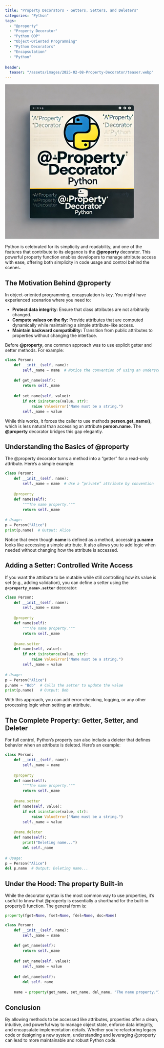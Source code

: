 ```yaml
---
title: "Property Decorators - Getters, Setters, and Deleters"
categories: "Python"
tags:
  - "@property"
  - "Property Decorator"
  - "Python OOP"
  - "Object-Oriented Programming"
  - "Python Decorators"
  - "Encapsulation"
  - "Python"

header:
  teaser: "/assets/images/2025-02-08-Property-Decorator/teaser.webp"
---
```


![Cover Page](/assets/images/2025-02-08-Property-Decorator/cover.webp)

Python is celebrated for its simplicity and readability, and one of the features that contribute to its elegance is the **@property** decorator. This powerful property function enables developers to manage attribute access with ease, offering both simplicity in code usage and control behind the scenes.

## The Motivation Behind @property

In object-oriented programming, encapsulation is key. You might have experienced scenarios where you need to:

- **Protect data integrity**: Ensure that class attributes are not arbitrarily changed.
- **Compute values on the fly:** Provide attributes that are computed dynamically while maintaining a simple attribute-like access.
- **Maintain backward compatibility:** Transition from public attributes to properties without changing the interface.

Before **@property**, one common approach was to use explicit getter and setter methods. For example:

```python
class Person:
    def __init__(self, name):
        self._name = name  # Notice the convention of using an underscore

    def get_name(self):
        return self._name

    def set_name(self, value):
        if not isinstance(value, str):
            raise ValueError("Name must be a string.")
        self._name = value
```

While this works, it forces the caller to use methods **person.get_name()**, which is less natural than accessing an attribute **person.name**. The **@property** decorator bridges this gap elegantly.

## Understanding the Basics of @property

The @property decorator turns a method into a “getter” for a read-only attribute. Here’s a simple example:

```python
class Person:
    def __init__(self, name):
        self._name = name  # Use a “private” attribute by convention

    @property
    def name(self):
        """The name property."""
        return self._name

# Usage:
p = Person("Alice")
print(p.name)  # Output: Alice
```

Notice that even though **name** is defined as a method, accessing **p.name** looks like accessing a simple attribute. It also allows you to add logic when needed without changing how the attribute is accessed.

## Adding a Setter: Controlled Write Access

If you want the attribute to be mutable while still controlling how its value is set (e.g., adding validation), you can define a setter using the **`@<property_name>.setter`** decorator:

```python
class Person:
    def __init__(self, name):
        self._name = name

    @property
    def name(self):
        """The name property."""
        return self._name

    @name.setter
    def name(self, value):
        if not isinstance(value, str):
            raise ValueError("Name must be a string.")
        self._name = value

# Usage:
p = Person("Alice")
p.name = "Bob"  # Calls the setter to update the value
print(p.name)   # Output: Bob
```

With this approach, you can add error-checking, logging, or any other processing logic when setting an attribute.

## The Complete Property: Getter, Setter, and Deleter

For full control, Python’s property can also include a deleter that defines behavior when an attribute is deleted. Here’s an example:

```python
class Person:
    def __init__(self, name):
        self._name = name

    @property
    def name(self):
        """The name property."""
        return self._name

    @name.setter
    def name(self, value):
        if not isinstance(value, str):
            raise ValueError("Name must be a string.")
        self._name = value

    @name.deleter
    def name(self):
        print("Deleting name...")
        del self._name

# Usage:
p = Person("Alice")
del p.name  # Output: Deleting name...
```

## Under the Hood: The property Built-in

While the decorator syntax is the most common way to use properties, it’s useful to know that @property is essentially a shorthand for the built-in property() function. The general form is:

```python
property(fget=None, fset=None, fdel=None, doc=None)
```

```python
class Person:
    def __init__(self, name):
        self._name = name

    def get_name(self):
        return self._name

    def set_name(self, value):
        self._name = value

    def del_name(self):
        del self._name

    name = property(get_name, set_name, del_name, "The name property.")

```

## Conclusion

By allowing methods to be accessed like attributes, properties offer a clean, intuitive, and powerful way to manage object state, enforce data integrity, and encapsulate implementation details. Whether you’re refactoring legacy code or designing a new system, understanding and leveraging @property can lead to more maintainable and robust Python code.
